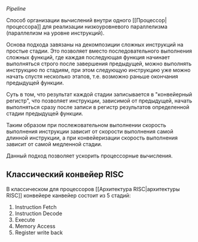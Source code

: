 *Pipeline*

Способ организации вычислений внутри одного [[Процессор|процессора]] для реализации низкоуровневого параллелизма (параллелизм на уровне инструкций).

Основа подхода завязаны на декомпозиции сложных инструкций на простые стадии. Это позволяет вместо последовательного выполнения сложных функций, где каждая последующая функция начинает выполняться строго после завершения предыдущей, можно выполнять инструкцию по стадиям, при этом следующую инструкцию уже можно начать спустя несколько этапов, т.е. возможно раньше окончания предыдущей функции. 

Суть в том, что результат каждой стадии записывается в "конвейерный регистр", что позволяет инструкции, зависимой от предыдущей, начать выполняться сразу после записи в регистр результатов определенной стадии предыдущей функции.

Таким образом при послежовательном выполнении скорость выполнения инструкции зависит от скорости выполнения самой длинной инструкции, а при конвейеризации скорость выполнения зависит от самой медленной стадии.

Данный подход позволяет ускорить процессорные вычисления.

## Классический конвейер RISC

В классическом для процессоров [[Архитектура RISC|архитектуры RISC]] конвейере канвейер состоит из 5 стадий:

1. Instruction Fetch
2. Instruction Decode
3. Execute
4. Memory Access
5. Register write back

